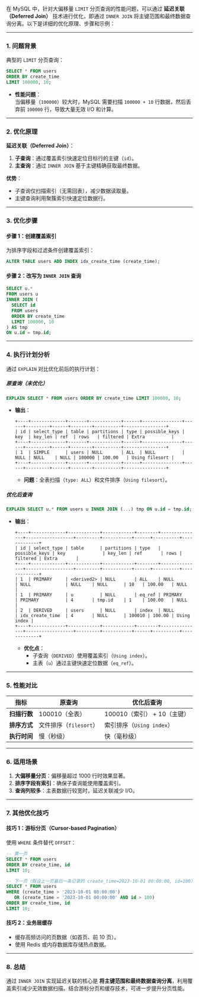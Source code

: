 在 MySQL 中，针对大偏移量 `LIMIT` 分页查询的性能问题，可以通过 **延迟关联（Deferred Join）** 技术进行优化，即通过 `INNER JOIN` 将主键范围和最终数据查询分离。以下是详细的优化原理、步骤和示例：

---

### **1. 问题背景**
典型的 `LIMIT` 分页查询：
```sql
SELECT * FROM users 
ORDER BY create_time 
LIMIT 100000, 10;
```
- **性能问题**：  
  当偏移量（`100000`）较大时，MySQL 需要扫描 `100000 + 10` 行数据，然后丢弃前 `100000` 行，导致大量无效 I/O 和计算。

---

### **2. 优化原理**
**延迟关联（Deferred Join）**：
1. **子查询**：通过覆盖索引快速定位目标行的主键（`id`）。  
2. **主查询**：通过 `INNER JOIN` 基于主键精确获取最终数据。  

**优势**：
- 子查询仅扫描索引（无需回表），减少数据读取量。  
- 主键查询利用聚簇索引快速定位数据行。

---

### **3. 优化步骤**
#### **步骤 1：创建覆盖索引**
为排序字段和过滤条件创建覆盖索引：
```sql
ALTER TABLE users ADD INDEX idx_create_time (create_time);
```

#### **步骤 2：改写为 `INNER JOIN` 查询**
```sql
SELECT u.* 
FROM users u
INNER JOIN (
  SELECT id 
  FROM users 
  ORDER BY create_time 
  LIMIT 100000, 10
) AS tmp 
ON u.id = tmp.id;
```

---

### **4. 执行计划分析**
通过 `EXPLAIN` 对比优化前后的执行计划：

##### **原查询（未优化）**
```sql
EXPLAIN SELECT * FROM users ORDER BY create_time LIMIT 100000, 10;
```
- **输出**：
  ```
  +----+-------------+-------+------------+------+---------------+------+---------+------+--------+----------+----------------+
  | id | select_type | table | partitions | type | possible_keys | key  | key_len | ref  | rows   | filtered | Extra          |
  +----+-------------+-------+------------+------+---------------+------+---------+------+--------+----------+----------------+
  | 1  | SIMPLE      | users | NULL       | ALL  | NULL          | NULL | NULL    | NULL | 100000 | 100.00   | Using filesort |
  +----+-------------+-------+------------+------+---------------+------+---------+------+--------+----------+----------------+
  ```
  - **问题**：全表扫描（`type: ALL`）和文件排序（`Using filesort`）。

##### **优化后查询**
```sql
EXPLAIN SELECT u.* FROM users u INNER JOIN (...) tmp ON u.id = tmp.id;
```
- **输出**：
  ```
  +----+-------------+------------+------------+--------+---------------+------------------+---------+-----------+------+----------+-------------+
  | id | select_type | table      | partitions | type   | possible_keys | key              | key_len | ref       | rows | filtered | Extra       |
  +----+-------------+------------+------------+--------+---------------+------------------+---------+-----------+------+----------+-------------+
  | 1  | PRIMARY     | <derived2> | NULL       | ALL    | NULL          | NULL             | NULL    | NULL      | 10   | 100.00   | NULL        |
  | 1  | PRIMARY     | u          | NULL       | eq_ref | PRIMARY       | PRIMARY          | 4       | tmp.id    | 1    | 100.00   | NULL        |
  | 2  | DERIVED     | users      | NULL       | index  | NULL          | idx_create_time  | 4       | NULL      | 100010 | 100.00 | Using index |
  +----+-------------+------------+------------+--------+---------------+------------------+---------+-----------+------+----------+-------------+
  ```
  - **优化点**：  
    - 子查询（`DERIVED`）使用覆盖索引（`Using index`）。  
    - 主表（`u`）通过主键快速定位数据（`eq_ref`）。

---

### **5. 性能对比**
| **指标**       | **原查询**              | **优化后查询**          |
|----------------|-------------------------|-------------------------|
| **扫描行数**   | 100010（全表）          | 100010（索引） + 10（主键） |
| **排序方式**   | 文件排序（`filesort`）   | 索引排序（`Using index`） |
| **执行时间**   | 慢（秒级）              | 快（毫秒级）            |

---

### **6. 适用场景**
1. **大偏移量分页**：偏移量超过 1000 行时效果显著。  
2. **排序字段有索引**：确保子查询能使用覆盖索引。  
3. **查询列较多**：主表数据行较宽时，延迟关联减少 I/O。

---

### **7. 其他优化技巧**
#### **技巧 1：游标分页（Cursor-based Pagination）**
使用 `WHERE` 条件替代 `OFFSET`：
```sql
-- 第一页
SELECT * FROM users 
ORDER BY create_time, id 
LIMIT 10;

-- 下一页（假设上一页最后一条记录的 create_time=2023-10-01 00:00:00, id=100）
SELECT * FROM users 
WHERE (create_time > '2023-10-01 00:00:00') 
   OR (create_time = '2023-10-01 00:00:00' AND id > 100)
ORDER BY create_time, id 
LIMIT 10;
```

#### **技巧 2：业务层缓存**
- 缓存高频访问的页数据（如首页、前 10 页）。  
- 使用 Redis 或内存数据库存储热点数据。

---

### **8. 总结**
通过 `INNER JOIN` 实现延迟关联的核心是 **将主键范围和最终数据查询分离**，利用覆盖索引减少无效数据扫描。结合游标分页和缓存技术，可进一步提升分页性能。


